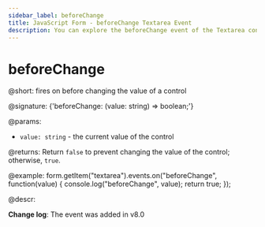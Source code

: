 ```yaml
---
sidebar_label: beforeChange
title: JavaScript Form - beforeChange Textarea Event 
description: You can explore the beforeChange event of the Textarea control of Form in the documentation of the DHTMLX JavaScript UI library. Browse developer guides and API reference, try out code examples and live demos, and download a free 30-day evaluation version of DHTMLX Suite 7.
---
```


# beforeChange

@short: fires on before changing the value of a control

@signature: {'beforeChange: (value: string) => boolean;'}

@params:
- `value: string` - the current value of the control

@returns:
Return `false` to prevent changing the value of the control; otherwise, `true`.

@example:
form.getItem("textarea").events.on("beforeChange", function(value) {
    console.log("beforeChange", value);
    return true;
});

@descr:

**Change log**: The event was added in v8.0
